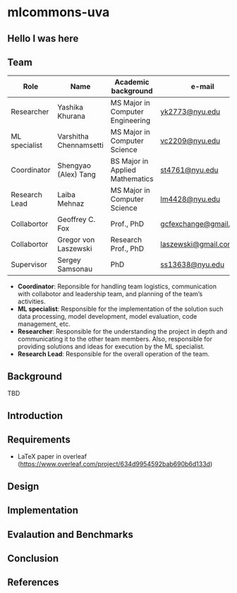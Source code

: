 # mlcommons-uva

## Hello I was here

## Team

Role | Name | Academic background | e-mail
| --- | --- | --- | --- |
| Researcher | Yashika Khurana | MS Major in Computer Engineering | <yk2773@nyu.edu>
| ML specialist |  Varshitha Chennamsetti | MS Major in Computer Science | <vc2209@nyu.edu>
| Coordinator | Shengyao (Alex) Tang |  BS Major in Applied Mathematics | <st4761@nyu.edu>
| Research Lead | Laiba Mehnaz|  MS Major in Computer Science | <lm4428@nyu.edu>
| Collabortor | Geoffrey C. Fox | Prof., PhD | <gcfexchange@gmail.com>
| Collabortor | Gregor von Laszewski | Research Prof., PhD | <laszewski@gmail.com>
| Supervisor | Sergey Samsonau | PhD | <ss13638@nyu.edu>


- **Coordinator**: Reponsible for handling team logistics, communication with collabotor and leadership team, and planning of the team’s activities.
- **ML specialist**: Responsible for the implementation of the solution such data processing, model development, model evaluation, code management, etc.
- **Researcher**: Responsible for the understanding the project in depth and communicating it to the other team members. Also, responsible for providing solutions and ideas for execution by the ML specialist.
- **Research Lead**: Responsible for the overall operation of the team.
  
## Background

TBD

## Introduction

## Requirements

* LaTeX paper in overleaf (https://www.overleaf.com/project/634d9954592bab690b6d133d)

## Design

## Implementation

## Evalaution and Benchmarks

## Conclusion

## References
